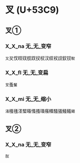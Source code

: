 # 叉 (U+53C9) 

## 叉①

### X_X_na 无_无_变窄
`叉`㕚㣾䀑䂘䑡䟕扠杈汊紁衩訍釵钗`靫`

### X_X_fl 无_无_变扁
`芆`蚤`鼜`

### X_X_mi 无_无_缩小
`溞`㮻㲧㳗㻨䁊慅搔瑵瘙糔騷骚鰠鳋`颾`

## 叉② 

### X_X_na 无_无_变窄
`肞`